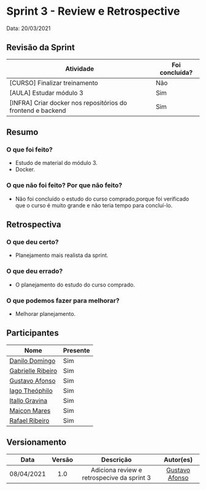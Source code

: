 # Sprint 3 - Review e Retrospective

Data: 20/03/2021

## Revisão da Sprint

| Atividade | Foi concluída? |
|----------|------------|
|[CURSO] Finalizar treinamento | Não |
|[AULA] Estudar módulo 3 | Sim |
|[INFRA] Criar docker nos repositórios do frontend e backend | Sim |

## Resumo

### O que foi feito?

- Estudo de material do módulo 3.
- Docker.

### O que não foi feito? Por que não feito?

- Não foi concluído o estudo do curso comprado,porque foi verificado que o curso é muito grande e não teria tempo para concluí-lo.

## Retrospectiva

### O que deu certo?
- Planejamento mais realista da sprint.

### O que deu errado?
- O planejamento do estudo do curso comprado.

### O que podemos fazer para melhorar?
- Melhorar planejamento.

## Participantes

|Nome|Presente|
|----|--------|
|[Danilo Domingo](https://github.com/danilow200)| Sim |
|[Gabrielle Ribeiro](https://github.com/Gabrielle-Ribeiro)| Sim |
|[Gustavo Afonso](https://github.com/GustavoAPS)| Sim |
|[Iago Theóphilo](https://github.com/iagotheophilo)| Sim |
|[Itallo Gravina](https://github.com/itallogravina)| Sim |
|[Maicon Mares](https://github.com/MaiconMares)| Sim |
|[Rafael Ribeiro](https://github.com/rafaelflarrn)| Sim |

## Versionamento

| Data | Versão | Descrição | Autor(es) |
|:----:|:------:|:---------:|:---------:|
|08/04/2021|1.0|Adiciona review e retrospecive da sprint 3| [Gustavo Afonso](https://github.com/GustavoAPS)|